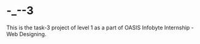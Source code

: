 # -_--3
This is the task-3 project of level 1 as a part of OASIS Infobyte Internship -Web Designing.
